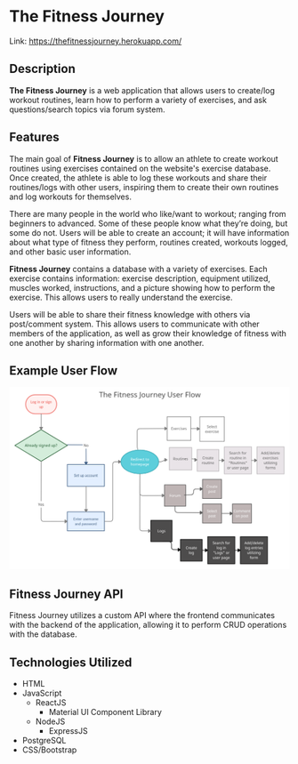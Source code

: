 # The Fitness Journey

Link: https://thefitnessjourney.herokuapp.com/

## Description

**The Fitness Journey** is a web application that allows users to create/log workout routines, learn how to perform a variety of exercises, and ask questions/search topics via forum system.

## Features

The main goal of **Fitness Journey** is to allow an athlete to create workout routines using exercises contained on the website's exercise database. Once created, the athlete is able to log these workouts and share their routines/logs with other users, inspiring them to create their own routines and log workouts for themselves.

There are many people in the world who like/want to workout; ranging from beginners to advanced. Some of these people know what they’re doing, but some do not. Users will be able to create an account; it will have information about what type of fitness they perform, routines created, workouts logged, and other basic user information.

**Fitness Journey** contains a database with a variety of exercises. Each exercise contains information: exercise description, equipment utilized, muscles worked, instructions, and a picture showing how to perform the exercise. This allows users to really understand the exercise.

Users will be able to share their fitness knowledge with others via post/comment system. This allows users to communicate with other members of the application, as well as grow their knowledge of fitness with one another by sharing information with one another.

## Example User Flow

![Image of userflow](user-flow.png)

## Fitness Journey API

Fitness Journey utilizes a custom API where the frontend communicates with the backend of the application, allowing it to perform CRUD operations with the database.

## Technologies Utilized

- HTML
- JavaScript
  - ReactJS
    - Material UI Component Library
  - NodeJS
    - ExpressJS
- PostgreSQL
- CSS/Bootstrap
